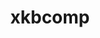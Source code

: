 ---
title: "xkbcomp"
layout: cache
categories: [package, develop]
meta: {"versions": ["1.4.7"], "compilers": ["gcc@=11.1.0", "gcc@=11.4.0"], "oss": ["ubuntu20.04", "ubuntu22.04"], "platforms": ["linux"], "targets": ["x86_64_v3"], "stacks": ["data-vis-sdk", "e4s", "root"], "num_specs": 2, "num_specs_by_stack": {"root": 2, "data-vis-sdk": 1, "e4s": 1}}
spec_details: [{"hash": "exh5p4cdc5ub4icjdcjlps7qee6qp6za", "compiler": "gcc@=11.1.0", "versions": ["1.4.7"], "os": "ubuntu20.04", "platform": "linux", "target": "x86_64_v3", "variants": ["build_system=autotools"], "stacks": ["root", "data-vis-sdk"], "size": "-", "tarball": "https://binaries.spack.io/develop/build_cache/linux-ubuntu20.04-x86_64_v3/gcc-11.1.0/xkbcomp-1.4.7/linux-ubuntu20.04-x86_64_v3-gcc-11.1.0-xkbcomp-1.4.7-exh5p4cdc5ub4icjdcjlps7qee6qp6za.spack"}, {"hash": "2bpzwaee6pwyg465pklqd563d3r4afaf", "compiler": "gcc@=11.4.0", "versions": ["1.4.7"], "os": "ubuntu22.04", "platform": "linux", "target": "x86_64_v3", "variants": ["build_system=autotools"], "stacks": ["e4s", "root"], "size": "-", "tarball": "https://binaries.spack.io/develop/build_cache/linux-ubuntu22.04-x86_64_v3/gcc-11.4.0/xkbcomp-1.4.7/linux-ubuntu22.04-x86_64_v3-gcc-11.4.0-xkbcomp-1.4.7-2bpzwaee6pwyg465pklqd563d3r4afaf.spack"}]
---